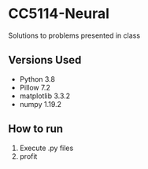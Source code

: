 # CC5114-Neural
Solutions to problems presented in class

## Versions Used
* Python 3.8
* Pillow 7.2
* matplotlib 3.3.2
* numpy 1.19.2

## How to run
1. Execute .py files
2. profit